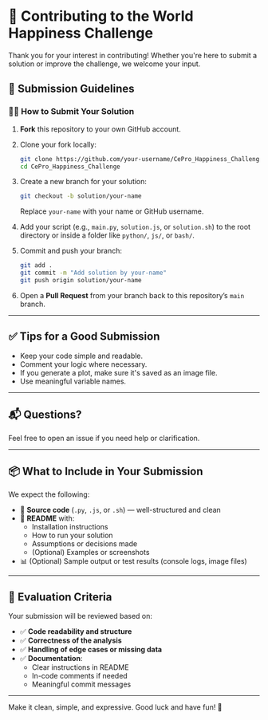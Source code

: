 # 🤝 Contributing to the World Happiness Challenge

Thank you for your interest in contributing! Whether you're here to submit a solution or improve the challenge, we welcome your input.

## 🧭 Submission Guidelines

### 🧑‍💻 How to Submit Your Solution

1. **Fork** this repository to your own GitHub account.
2. Clone your fork locally:
   ```bash
   git clone https://github.com/your-username/CePro_Happiness_Challenge.git
   cd CePro_Happiness_Challenge
   ```
3. Create a new branch for your solution:
   ```bash
   git checkout -b solution/your-name
   ```
   Replace `your-name` with your name or GitHub username.

4. Add your script (e.g., `main.py`, `solution.js`, or `solution.sh`) to the root directory or inside a folder like `python/`, `js/`, or `bash/`.

5. Commit and push your branch:
   ```bash
   git add .
   git commit -m "Add solution by your-name"
   git push origin solution/your-name
   ```

6. Open a **Pull Request** from your branch back to this repository’s `main` branch.

---

## ✅ Tips for a Good Submission

- Keep your code simple and readable.
- Comment your logic where necessary.
- If you generate a plot, make sure it's saved as an image file.
- Use meaningful variable names.

---

## 📬 Questions?

Feel free to open an issue if you need help or clarification.


---

## 📦 What to Include in Your Submission

We expect the following:

- 🧠 **Source code** (`.py`, `.js`, or `.sh`) — well-structured and clean
- 📄 **README** with:
  - Installation instructions
  - How to run your solution
  - Assumptions or decisions made
  - (Optional) Examples or screenshots
- 📊 (Optional) Sample output or test results (console logs, image files)

---

## 🧪 Evaluation Criteria

Your submission will be reviewed based on:

- ✅ **Code readability and structure**
- ✅ **Correctness of the analysis**
- ✅ **Handling of edge cases or missing data**
- ✅ **Documentation**:
  - Clear instructions in README
  - In-code comments if needed
  - Meaningful commit messages

---

Make it clean, simple, and expressive. Good luck and have fun! 🚀
